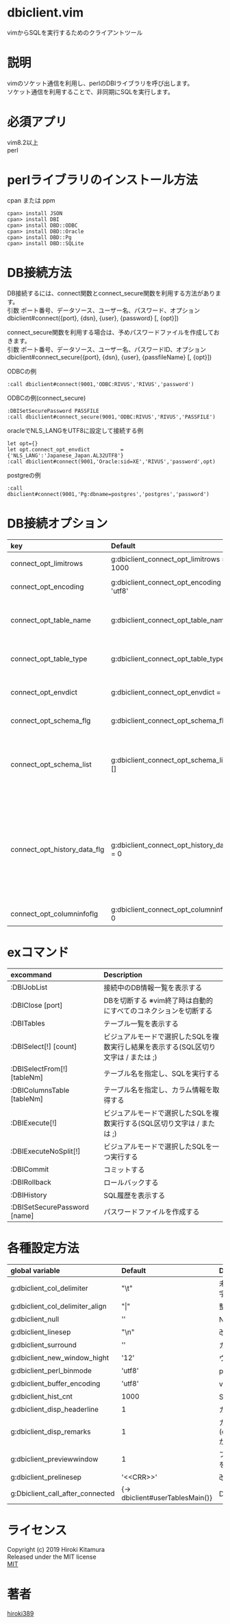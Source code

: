 dbiclient.vim
====

vimからSQLを実行するためのクライアントツール

# 説明
vimのソケット通信を利用し、perlのDBIライブラリを呼び出します。  
ソケット通信を利用することで、非同期にSQLを実行します。

# 必須アプリ
vim8.2以上  
perl

# perlライブラリのインストール方法
cpan または ppm
```shell
cpan> install JSON
cpan> install DBI
cpan> install DBD::ODBC
cpan> install DBD::Oracle
cpan> install DBD::Pg
cpan> install DBD::SQLite
```

# DB接続方法
DB接続するには、connect関数とconnect_secure関数を利用する方法があります。  
引数 ポート番号、データソース、ユーザー名、パスワード、オプション  
dbiclient#connect({port}, {dsn}, {user}, {password} [, {opt}])   

connect_secure関数を利用する場合は、予めパスワードファイルを作成しておきます。  
引数 ポート番号、データソース、ユーザー名、パスワードID、オプション  
dbiclient#connect_secure({port}, {dsn}, {user}, {passfileName} [, {opt}])  

ODBCの例
```vim
:call dbiclient#connect(9001,'ODBC:RIVUS','RIVUS','password')
```
ODBCの例(connect_secure)
```vim
:DBISetSecurePassword PASSFILE
:call dbiclient#connect_secure(9001,'ODBC:RIVUS','RIVUS','PASSFILE')
```
oracleでNLS_LANGをUTF8に設定して接続する例
```vim
let opt={}  
let opt.connect_opt_envdict          = {'NLS_LANG':'Japanese_Japan.AL32UTF8'}
:call dbiclient#connect(9001,'Oracle:sid=XE','RIVUS','password',opt)
```
postgreの例
```vim
:call dbiclient#connect(9001,'Pg:dbname=postgres','postgres','password')
```
# DB接続オプション
| key                           | Default                                      | Description                                                  |
| :---------------------------- | :----------                                  | :----------------------------------------------------------- |
| connect_opt_limitrows         | g:dbiclient_connect_opt_limitrows = 1000     | 最大フェッチ件数                                             |
| connect_opt_encoding          | g:dbiclient_connect_opt_encoding = 'utf8'    | 文字エンコーディング                                         |
| connect_opt_table_name        | g:dbiclient_connect_opt_table_name = ''      | テーブル一覧のテーブルフィルター                             |
| connect_opt_table_type        | g:dbiclient_connect_opt_table_type = ''      | テーブル一覧のタイプフィルター                               |
| connect_opt_envdict           | g:dbiclient_connect_opt_envdict = {}         | DBMSの環境変数を設定                                         |
| connect_opt_schema_flg        | g:dbiclient_connect_opt_schema_flg = 0       | スキーマ名付与フラグ                                         |
| connect_opt_schema_list       | g:dbiclient_connect_opt_schema_list = []     | 同一インスタンス内の別スキーマからカラム名を取得する         |
| connect_opt_history_data_flg  | g:dbiclient_connect_opt_history_data_flg = 0 | SQL結果の履歴保持フラグ、一時領域の逼迫及びセキュリティの観点からデフォルトではOFFになっている                                      |
| connect_opt_columninfoflg     | g:dbiclient_connect_opt_columninfoflg = 0    | カラム名の表示設定                                      |

# exコマンド
| excommand                      | Description                                                                        |
| :----------------------        | :-----------------------------------------------------------------------           |
| :DBIJobList                    | 接続中のDB情報一覧を表示する                                                       |
| :DBIClose [port]               | DBを切断する ※vim終了時は自動的にすべてのコネクションを切断する                                                                       |
| :DBITables                     | テーブル一覧を表示する                                                             |
| :DBISelect[!] [count]          | ビジュアルモードで選択したSQLを複数実行し結果を表示する(SQL区切り文字は / または ;)                            |
| :DBISelectFrom[!] [tableNm]    | テーブル名を指定し、SQLを実行する                                                  |
| :DBIColumnsTable [tableNm]     | テーブル名を指定し、カラム情報を取得する                                           |
| :DBIExecute[!]                 | ビジュアルモードで選択したSQLを複数実行する(SQL区切り文字は / または ;)                                        |
| :DBIExecuteNoSplit[!]          | ビジュアルモードで選択したSQLを一つ実行する             |
| :DBICommit                     | コミットする                                                                       |
| :DBIRollback                   | ロールバックする                                                                   |
| :DBIHistory                    | SQL履歴を表示する                                                                  |
| :DBISetSecurePassword [name]   | パスワードファイルを作成する                                                       |

# 各種設定方法
|  global variable                  |  Default                         |  Description                                                  |
|  :----------------------------    |  :----------                     |  :----------------------------------------------------------- |
|  g:dbiclient_col_delimiter        |  "\t"                            |  未整列状態のカラム区切り文字                                 |
|  g:dbiclient_col_delimiter_align  |  "&#124;"                        |  整列状態のカラム区切り文字                                   |
|  g:dbiclient_null                 |  ''                              |  NULLの表示文字                                               |
|  g:dbiclient_linesep              |  "\n"                            |  改行コードの表示文字                                         |
|  g:dbiclient_surround             |  ''                              |  カラムの囲い文字                                             |
|  g:dbiclient_new_window_hight     |  '12'                            |  ウィンドウの高さ                                             |
|  g:dbiclient_perl_binmode         |  'utf8'                          |  perlの文字エンコーディング                                   |
|  g:dbiclient_buffer_encoding      |  'utf8'                          |  vimの文字エンコーディング                                    |
|  g:dbiclient_hist_cnt             |  1000                            |  SQL履歴の最大保持件数                                        |
|  g:dbiclient_disp_headerline      |  1                               |  カラム名の下に罫線表示                                           |
|  g:dbiclient_disp_remarks         |  1                               |  カラム名の表示可否(connect_opt_columninfoflgがonの場合)                                           |
|  g:dbiclient_previewwindow        |  1                               |  プレビューウィンドウに結果を出力する                         |
|  g:dbiclient_prelinesep           |  '&lt;&lt;CRR&gt;&gt;'           |  改行コードの一時変換文字                                     |
|  g:Dbiclient_call_after_connected |  {-> dbiclient#userTablesMain()} |  DB接続後に実行する関数                                       |

# ライセンス
Copyright (c) 2019 Hiroki Kitamura  
Released under the MIT license  
[MIT](https://opensource.org/licenses/mit-license.php)

# 著者
[hiroki389](https://github.com/hiroki389)
